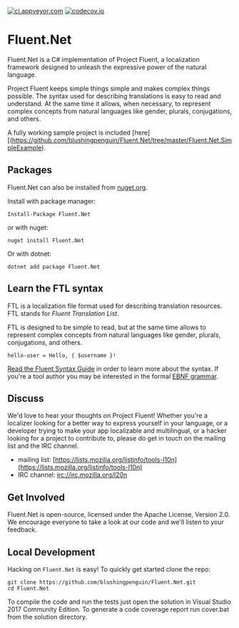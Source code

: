 [![ci.appveyor.com](https://ci.appveyor.com/api/projects/status/github/blushingpenguin/Fluent.Net?branch=master&svg=true)](https://ci.appveyor.com/project/blushingpenguin/fluent-net)
[![codecov.io](https://codecov.io/gh/blushingpenguin/Fluent.Net/coverage.svg?branch=master)](https://codecov.io/gh/blushingpenguin/Fluent.Net?branch=master)

# Fluent.Net #

Fluent.Net is a C# implementation of Project Fluent, a localization
framework designed to unleash the expressive power of the natural language.

Project Fluent keeps simple things simple and makes complex things possible.
The syntax used for describing translations is easy to read and understand.  At
the same time it allows, when necessary, to represent complex concepts from
natural languages like gender, plurals, conjugations, and others.

A fully working sample project is included [here][(https://github.com/blushingpenguin/Fluent.Net/tree/master/Fluent.Net.SimpleExample).

## Packages ##

Fluent.Net can also be installed from [nuget.org](https://www.nuget.org/packages/Fluent.Net/).

Install with package manager:

    Install-Package Fluent.Net

or with nuget:

    nuget install Fluent.Net

Or with dotnet:

    dotnet add package Fluent.Net

## Learn the FTL syntax ##

FTL is a localization file format used for describing translation resources.
FTL stands for _Fluent Translation List_.

FTL is designed to be simple to read, but at the same time allows to represent
complex concepts from natural languages like gender, plurals, conjugations,
and others.

    hello-user = Hello, { $username }!

[Read the Fluent Syntax Guide][] in order to learn more about the syntax.  If
you're a tool author you may be interested in the formal [EBNF grammar][].

[Read the Fluent Syntax Guide]: http://projectfluent.org/fluent/guide/
[EBNF grammar]: https://github.com/projectfluent/fluent/tree/master/spec

## Discuss ##

We'd love to hear your thoughts on Project Fluent!  Whether you're a localizer looking
for a better way to express yourself in your language, or a developer trying to
make your app localizable and multilingual, or a hacker looking for a project
to contribute to, please do get in touch on the mailing list and the IRC
channel.

- mailing list: [https://lists.mozilla.org/listinfo/tools-l10n](https://lists.mozilla.org/listinfo/tools-l10n)
- IRC channel: [irc://irc.mozilla.org/l20n](irc://irc.mozilla.org/l20n)

## Get Involved ##

Fluent.Net is open-source, licensed under the Apache License, Version 2.0.  We
encourage everyone to take a look at our code and we'll listen to your
feedback.

## Local Development ##

Hacking on `Fluent.Net` is easy! To quickly get started clone the repo:

    git clone https://github.com/blushingpenguin/Fluent.Net.git
    cd Fluent.Net

To compile the code and run the tests just open the solution in
Visual Studio 2017 Community Edition.  To generate a code coverage report
run cover.bat from the solution directory.
